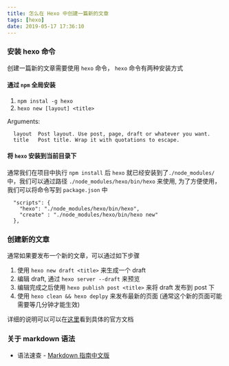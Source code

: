 ```yaml
---
title: 怎么在 Hexo 中创建一篇新的文章
tags: [hexo]
date: 2019-05-17 17:36:10
---
```


### 安装 hexo 命令

创建一篇新的文章需要使用 `hexo` 命令， `hexo` 命令有两种安装方式

#### 通过 `npm` 全局安装
   1. `npm instal -g hexo`
   2. `hexo new [layout] <title>`

Arguments:
```
  layout  Post layout. Use post, page, draft or whatever you want.
  title   Post title. Wrap it with quotations to escape.
```

#### 将 `hexo` 安装到当前目录下

通常我们在项目中执行 `npm install` 后 `hexo` 就已经安装到了`./node_modules/` 中，我们可以通过路径 `./node_modules/hexo/bin/hexo` 来使用, 为了方便使用，我们可以将命令写到 `package.json` 中
```
  "scripts": {
    "hexo": "./node_modules/hexo/bin/hexo",
    "create" : "./node_modules/hexo/bin/hexo new"
  },
```

### 创建新的文章
通常如果要发布一个新的文章，可以通过如下步骤
1. 使用 `hexo new draft <title>` 来生成一个 draft
2. 编辑 draft, 通过 `hexo server --draft` 来预览
3. 编辑完成之后使用 `hexo publish post <title>` 来将 draft 发布到 post 下
4. 使用 `hexo clean && hexo deplpy` 来发布最新的页面 (通常这个新的页面可能需要等几分钟才能生效)

详细的说明可以可以在[这里](https://hexo.io/docs/writing)看到具体的官方文档

### 关于 markdown 语法
- 语法速查 - [Markdown 指南中文版](https://www.markdown.xyz/basic-syntax)